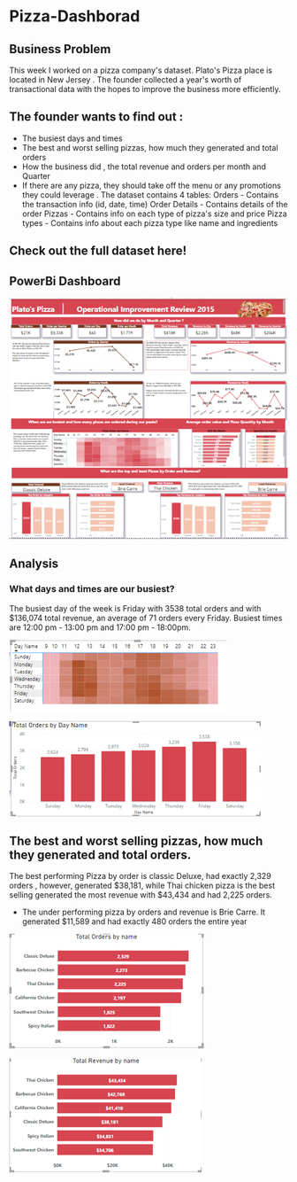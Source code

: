 # Pizza-Dashborad

## Business Problem

This week I worked on a pizza company's dataset. Plato's Pizza place is located in New Jersey . The founder collected a year's worth of transactional data with the hopes to improve the business more efficiently.

## The founder wants to find out :
* The busiest days and times 
* The best and worst selling pizzas, how much they generated and total orders
* How the business did , the total revenue and orders per month and Quarter 
* If there are any pizza, they should take off the menu or any promotions they could leverage .
The dataset contains 4 tables:
Orders - Contains the transaction info (id, date, time)
Order Details - Contains details of the order
Pizzas - Contains info on each type of pizza's size and price
Pizza types - Contains info about each pizza type like name and ingredients
## Check out the full dataset here!

## PowerBi Dashboard
![](Pizzafiles/PizzaDashboard.PNG)

## Analysis
### What days and times are our busiest?

The busiest day of the week is Friday with 3538 total orders and with $136,074 total revenue, an average of 71 orders every Friday. 
Busiest times are 12:00 pm - 13:00 pm and 17:00 pm - 18:00pm.

![](Pizzafiles/Times.PNG)

![](Pizzafiles/totalbyday.PNG)

## The best and worst selling pizzas, how much they generated and total orders.

The best performing Pizza by order is classic Deluxe, had exactly 2,329 orders , however, generated $38,181, while Thai chicken pizza is the best selling generated the most revenue with $43,434 and had 2,225 orders.
* The under performing pizza by orders and revenue is Brie Carre. It generated $11,589 and had exactly 480 orders the entire year 

![](Pizzafiles/orders.PNG)

![](Pizzafiles/Renevue.PNG)
